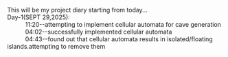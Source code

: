 This will be my project diary starting from today...  
Day-1(SEPT 29,2025):  
	&emsp;&emsp;&emsp;11:20--attempting to implement cellular automata for cave generation  
	&emsp;&emsp;&emsp;04:02--successfully implemented cellular automata  
	&emsp;&emsp;&emsp;04:43--found out that cellular automata results in isolated/floating islands.attempting to remove them  
